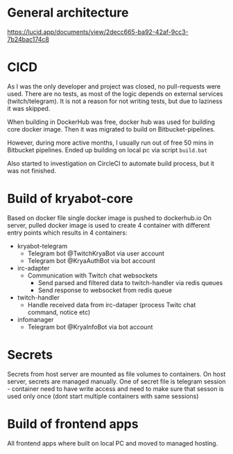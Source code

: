 # General architecture
https://lucid.app/documents/view/2decc665-ba92-42af-9cc3-7b24bac174c8

# CICD
As I was the only developer and project was closed, no pull-requests were used.
There are no tests, as most of the logic depends on external services (twitch/telegram). It is not a reason for not writing tests, but due to laziness it was skipped.

When building in DockerHub was free, docker hub was used for building core docker image.
Then it was migrated to build on Bitbucket-pipelines. 

However, during more active months, I usually run out of free 50 mins in Bitbucket pipelines.
Ended up building on local pc via script `build.bat`

Also started to investigation on CircleCI to automate build process, but it was not finished.

# Build of kryabot-core
Based on docker file single docker image is pushed to dockerhub.io
On server, pulled docker image is used to create 4 container with different entry points which results in 4 containers:

- kryabot-telegram
  - Telegram bot @TwitchKryaBot via user account
  - Telegram bot @KryaAuthBot via bot account
- irc-adapter
  - Communication with Twitch chat websockets
    - Send parsed and filtered data to twitch-handler via redis queues
    - Send response to websocket from redis queue
- twitch-handler
  - Handle received data from irc-dataper (process Twitc chat command, notice etc)
- infomanager
  - Telegram bot @KryaInfoBot via bot account
  
# Secrets
Secrets from host server are mounted as file volumes to containers.
On host server, secrets are managed manually.
One of secret file is telegram session - container need to have write access and need to make sure that sesson is used only once (dont start multiple containers with same sessions)

# Build of frontend apps
All frontend apps where built on local PC and moved to managed hosting.
